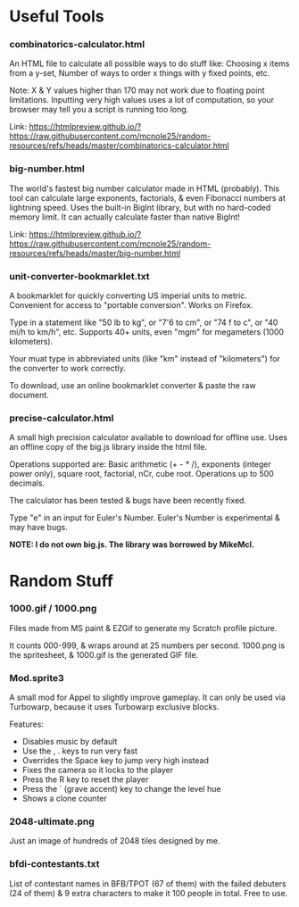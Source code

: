 # Useful Tools

### combinatorics-calculator.html

An HTML file to calculate all possible ways to do stuff like: Choosing x items from a y-set, Number of ways to order x things with y fixed points, etc.

Note: X & Y values higher than 170 may not work due to floating point limitations. Inputting very high values uses a lot of computation, so your browser may tell you a script is running too long.

Link: https://htmlpreview.github.io/?https://raw.githubusercontent.com/mcnole25/random-resources/refs/heads/master/combinatorics-calculator.html

### big-number.html

The world's fastest big number calculator made in HTML (probably). This tool can calculate large exponents, factorials, & even Fibonacci numbers at lightning speed. Uses the built-in BigInt library, but with no hard-coded memory limit. It can actually calculate faster than native BigInt!

Link: https://htmlpreview.github.io/?https://raw.githubusercontent.com/mcnole25/random-resources/refs/heads/master/big-number.html

### unit-converter-bookmarklet.txt

A bookmarklet for quickly converting US imperial units to metric. Convenient for access to "portable conversion". Works on Firefox.

Type in a statement like "50 lb to kg", or "7'6 to cm", or "74 f to c", or "40 mi/h to km/h", etc. Supports 40+ units, even "mgm" for megameters (1000 kilometers).

Your muat type in abbreviated units (like "km" instead of "kilometers") for the converter to work correctly.

To download, use an online bookmarklet converter & paste the raw document.

### precise-calculator.html

A small high precision calculator available to download for offline use. Uses an offline copy of the big.js library inside the html file.

Operations supported are: Basic arithmetic (+ - * /), exponents (integer power only), square root, factorial, nCr, cube root. Operations up to 500 decimals.

The calculator has been tested & bugs have been recently fixed.

Type "e" in an input for Euler's Number. Euler's Number is experimental & may have bugs.

**NOTE: I do not own big.js. The library was borrowed by MikeMcl.**

# Random Stuff

### 1000.gif / 1000.png

Files made from MS paint & EZGif to generate my Scratch profile picture.

It counts 000-999, & wraps around at 25 numbers per second. 1000.png is the spritesheet, & 1000.gif is the generated GIF file.

### Mod.sprite3

A small mod for Appel to slightly improve gameplay. It can only be used via Turbowarp, because it uses Turbowarp exclusive blocks.

Features:
* Disables music by default
* Use the , . keys to run very fast
* Overrides the Space key to jump very high instead
* Fixes the camera so it locks to the player
* Press the R key to reset the player
* Press the ` (grave accent) key to change the level hue
* Shows a clone counter

### 2048-ultimate.png

Just an image of hundreds of 2048 tiles designed by me.

### bfdi-contestants.txt

List of contestant names in BFB/TPOT (67 of them) with the failed debuters (24 of them) & 9 extra characters to make it 100 people in total. Free to use.
